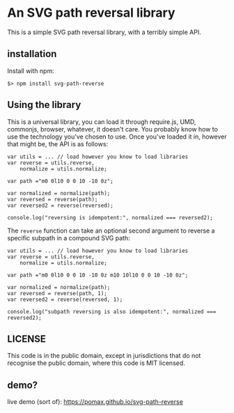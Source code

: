 # An SVG path reversal library

This is a simple SVG path reversal library, with a terribly simple API.

## installation

Install with npm:

```
$> npm install svg-path-reverse
```

## Using the library

This is a universal library, you can load it through require.js, UMD, commonjs, browser, whatever, it doesn't care. You probably know how to use the technology you've chosen to use. Once you've loaded it in, however that might be, the API is as follows:

```
var utils = ... // load however you know to load libraries
var reverse = utils.reverse,
    normalize = utils.normalize;

var path ="m0 0l10 0 0 10 -10 0z";

var normalized = normalize(path);
var reversed = reverse(path);
var reversed2 = reverse(reversed);

console.log("reversing is idempotent:", normalized === reversed2);
```

The `reverse` function can take an optional second argument to reverse a specific subpath in a compound SVG path:

```
var utils = ... // load however you know to load libraries
var reverse = utils.reverse,
    normalize = utils.normalize;

var path ="m0 0l10 0 0 10 -10 0z m10 10l10 0 0 10 -10 0z";

var normalized = normalize(path);
var reversed = reverse(path, 1);
var reversed2 = reverse(reversed, 1);

console.log("subpath reversing is also idempotent:", normalized === reversed2);
```



## LICENSE

This code is in the public domain, except in jurisdictions that do not recognise the public domain, where this code is MIT licensed.

## demo?

live demo (sort of): https://pomax.github.io/svg-path-reverse
